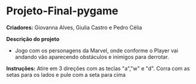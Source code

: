 # Projeto-Final-pygame

**Criadores:** Giovanna Alves, Giulia Castro e Pedro Célia

**Descrição do projeto**

- Jogo com os personagens da Marvel, onde conforme o Player vai andando vão aparecendo obstáculos e inimigos para derrotar. 

**Instruções:**
Atire em 3 direções com as teclas "a","w" e "d". Corra com as setas para os lados e pule com a seta para cima 
